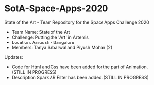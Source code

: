 # SotA-Space-Apps-2020
 State of the Art - Team Repository for the Space Apps Challenge 2020

- Team Name: State of the Art
- Challenge: Putting the 'Art' in Artemis
- Location: Aaruush - Bangalore
- Members: Tanya Sabarwal and Piyush Mohan (2)

Updates:
 - Code for Html and Css have been added for the part of Animation. (STILL IN PROGRESS)
 - Description Spark AR Filter has been added. (STILL IN PROGRESS)
